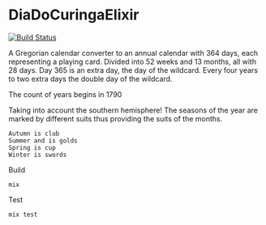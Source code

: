 # DiaDoCuringaElixir

[![Build Status](https://travis-ci.com/0um/DiaDoCuringaElixir.svg?branch=master)](https://travis-ci.com/0um/DiaDoCuringaElixir)

A Gregorian calendar converter to an annual calendar with 364 days, each representing a playing card. Divided into 52 weeks and 13 months, all with 28 days. Day 365 is an extra day, the day of the wildcard. Every four years to two extra days the double day of the wildcard.

The count of years begins in 1790

Taking into account the southern hemisphere! The seasons of the year are marked by different suits thus providing the suits of the months.

    Autumn is club
    Summer and is golds
    Spring is cup
    Winter is swords

Build
```
mix
```
Test
```
mix test
```